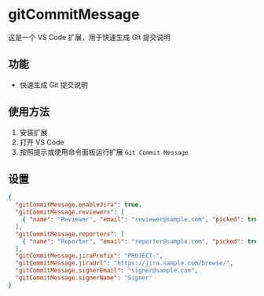 # gitCommitMessage

这是一个 VS Code 扩展，用于快速生成 Git 提交说明

## 功能

- 快速生成 Git 提交说明

## 使用方法

1. 安装扩展
2. 打开 VS Code
3. 按照提示或使用命令面板运行扩展 `Git Commit Message`

## 设置

```json
{
  "gitCommitMessage.enableJira": true,
  "gitCommitMessage.reviewers": [
    { "name": "Reviewer", "email": "reviewer@sample.com", "picked": true }
  ],
  "gitCommitMessage.reporters": [
    { "name": "Reporter", "email": "reporter@sample.com", "picked": true }
  ],
  "gitCommitMessage.jiraPrefix": "PROJECT-",
  "gitCommitMessage.jiraUrl": "https://jira.sample.com/browse/",
  "gitCommitMessage.signerEmail": "signer@sample.com",
  "gitCommitMessage.signerName": "Signer"
}
```
